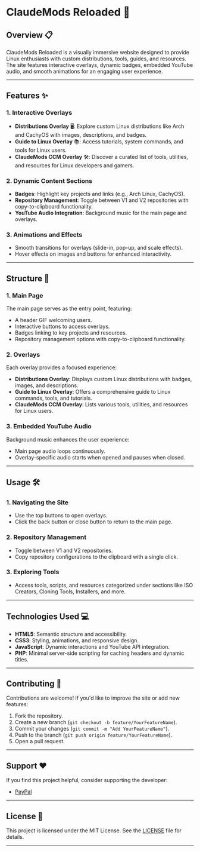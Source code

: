 


# ClaudeMods Reloaded 🚀

## Overview 📋
ClaudeMods Reloaded is a visually immersive website designed to provide Linux enthusiasts with custom distributions, tools, guides, and resources. The site features interactive overlays, dynamic badges, embedded YouTube audio, and smooth animations for an engaging user experience.

---

## Features ✨

### 1. **Interactive Overlays**
- **Distributions Overlay** 🖥️: Explore custom Linux distributions like Arch and CachyOS with images, descriptions, and badges.
- **Guide to Linux Overlay** 📚: Access tutorials, system commands, and tools for Linux users.
- **ClaudeMods CCM Overlay** 🛠️: Discover a curated list of tools, utilities, and resources for Linux developers and gamers.

### 2. **Dynamic Content Sections**
- **Badges**: Highlight key projects and links (e.g., Arch Linux, CachyOS).
- **Repository Management**: Toggle between V1 and V2 repositories with copy-to-clipboard functionality.
- **YouTube Audio Integration**: Background music for the main page and overlays.

### 3. **Animations and Effects**
- Smooth transitions for overlays (slide-in, pop-up, and scale effects).
- Hover effects on images and buttons for enhanced interactivity.

---

## Structure 🧩

### 1. **Main Page**
The main page serves as the entry point, featuring:
- A header GIF welcoming users.
- Interactive buttons to access overlays.
- Badges linking to key projects and resources.
- Repository management options with copy-to-clipboard functionality.

### 2. **Overlays**
Each overlay provides a focused experience:
- **Distributions Overlay**: Displays custom Linux distributions with badges, images, and descriptions.
- **Guide to Linux Overlay**: Offers a comprehensive guide to Linux commands, tools, and tutorials.
- **ClaudeMods CCM Overlay**: Lists various tools, utilities, and resources for Linux users.

### 3. **Embedded YouTube Audio**
Background music enhances the user experience:
- Main page audio loops continuously.
- Overlay-specific audio starts when opened and pauses when closed.

---

## Usage 🛠️

### 1. **Navigating the Site**
- Use the top buttons to open overlays.
- Click the back button or close button to return to the main page.

### 2. **Repository Management**
- Toggle between V1 and V2 repositories.
- Copy repository configurations to the clipboard with a single click.

### 3. **Exploring Tools**
- Access tools, scripts, and resources categorized under sections like ISO Creators, Cloning Tools, Installers, and more.

---

## Technologies Used 💻

- **HTML5**: Semantic structure and accessibility.
- **CSS3**: Styling, animations, and responsive design.
- **JavaScript**: Dynamic interactions and YouTube API integration.
- **PHP**: Minimal server-side scripting for caching headers and dynamic titles.

---

## Contributing 🤝
Contributions are welcome! If you'd like to improve the site or add new features:
1. Fork the repository.
2. Create a new branch (`git checkout -b feature/YourFeatureName`).
3. Commit your changes (`git commit -m "Add YourFeatureName"`).
4. Push to the branch (`git push origin feature/YourFeatureName`).
5. Open a pull request.

---

## Support ❤️
If you find this project helpful, consider supporting the developer:
- [PayPal](https://www.paypal.com/paypalme/claudemods?country.x=GB&locale.x=en_GB)

---

## License 📜
This project is licensed under the MIT License. See the [LICENSE](LICENSE) file for details.

---
